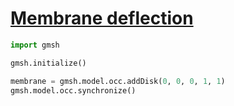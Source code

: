 # [Membrane deflection](https://jsdokken.com/dolfinx-tutorial/chapter1/membrane.html)

```python
import gmsh
```

```python
gmsh.initialize()
```

```python
membrane = gmsh.model.occ.addDisk(0, 0, 0, 1, 1)
gmsh.model.occ.synchronize()
```

```python

```

```python

```

```python

```

```python

```

```python

```
